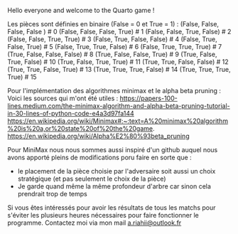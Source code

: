 Hello everyone and welcome to the Quarto game !

Les pièces sont définies en binaire (False = 0 et True = 1) :
(False, False, False, False ) # 0
(False, False, False, True)  # 1
(False, False, True, False)  # 2
(False, False, True, True)  # 3
(False, True, False, False)  # 4
(False, True, False, True)  # 5
(False, True, True, False)  # 6
(False, True, True, True)  # 7
(True, False, False, False)  # 8
(True, False, False, True)  # 9
(True, False, True, False)  # 10
(True, False, True, True)  # 11
(True, True, False, False)  # 12
(True, True, False, True)  # 13
(True, True, True, False)  # 14
(True, True, True, True)  # 15

Pour l'implémentation des algorithmes minimax et le alpha beta pruning :
Voici les sources qui m'ont été utiles :
https://papers-100-lines.medium.com/the-minimax-algorithm-and-alpha-beta-pruning-tutorial-in-30-lines-of-python-code-e4a3d97fa144
https://en.wikipedia.org/wiki/Minimax#:~:text=A%20minimax%20algorithm%20is%20a,or%20state%20of%20the%20game.
https://en.wikipedia.org/wiki/Alpha%E2%80%93beta_pruning

Pour MiniMax nous nous sommes aussi inspiré d'un github auquel nous avons apporté pleins de modifications poru faire en sorte que :
- le placement de la pièce choisie par l'adversaire soit aussi un choix stratégique (et pas seulement le choix de la pièce)
- Je garde quand même la même profondeur d'arbre car sinon cela prendrait trop de temps

Si vous êtes intéressés pour avoir les résultats de tous les matchs pour s'éviter les plusieurs heures nécessaires pour faire fonctionner le programme.
Contactez moi via mon mail a.riahii@outlook.fr